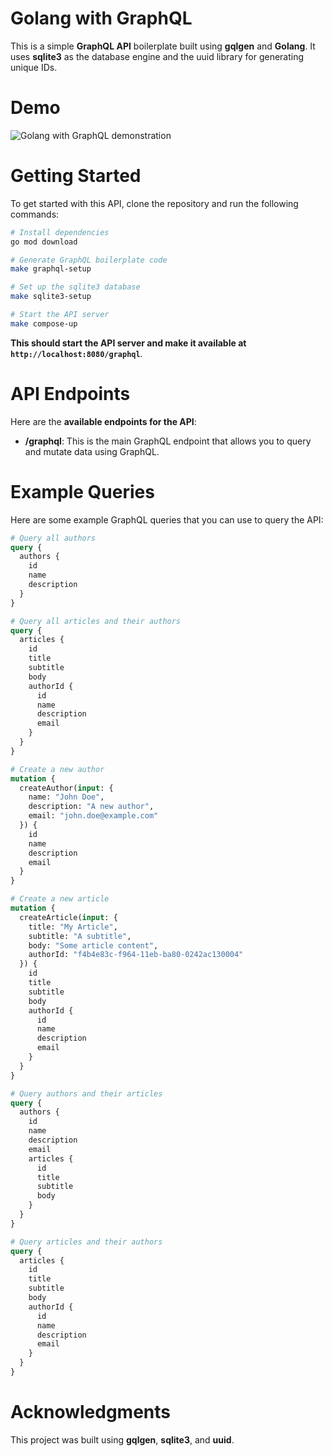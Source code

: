 # Golang with GraphQL

This is a simple **GraphQL API** boilerplate built using **gqlgen** and **Golang**. It uses **sqlite3** as the database engine and the uuid library for generating unique IDs.

# Demo

![Golang with GraphQL demonstration](https://i.imgur.com/uG3tyfG.gif)

# Getting Started
To get started with this API, clone the repository and run the following commands:

```sh
# Install dependencies
go mod download

# Generate GraphQL boilerplate code
make graphql-setup

# Set up the sqlite3 database
make sqlite3-setup

# Start the API server
make compose-up
```

**This should start the API server and make it available at `http://localhost:8080/graphql`**.

# API Endpoints
Here are the **available endpoints for the API**:

- **/graphql**: This is the main GraphQL endpoint that allows you to query and mutate data using GraphQL.

# Example Queries
Here are some example GraphQL queries that you can use to query the API:

```graphql
# Query all authors
query {
  authors {
    id
    name
    description
  }
}
```

```graphql
# Query all articles and their authors
query {
  articles {
    id
    title
    subtitle
    body
    authorId {
      id
      name
      description
      email
    }
  }
}
```

```graphql
# Create a new author
mutation {
  createAuthor(input: {
    name: "John Doe",
    description: "A new author",
    email: "john.doe@example.com"
  }) {
    id
    name
    description
    email
  }
}
```

```graphql
# Create a new article
mutation {
  createArticle(input: {
    title: "My Article",
    subtitle: "A subtitle",
    body: "Some article content",
    authorId: "f4b4e83c-f964-11eb-ba80-0242ac130004"
  }) {
    id
    title
    subtitle
    body
    authorId {
      id
      name
      description
      email
    }
  }
}
```

```graphql
# Query authors and their articles
query {
  authors {
    id
    name
    description
    email
    articles {
      id
      title
      subtitle
      body
    }
  }
}
```

```graphql
# Query articles and their authors
query {
  articles {
    id
    title
    subtitle
    body
    authorId {
      id
      name
      description
      email
    }
  }
}
```

# Acknowledgments
This project was built using **gqlgen**, **sqlite3**, and **uuid**.
